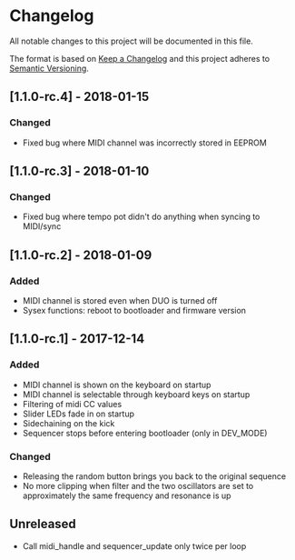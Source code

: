   # Changelog
All notable changes to this project will be documented in this file.

The format is based on [Keep a Changelog](http://keepachangelog.com/en/1.0.0/)
and this project adheres to [Semantic Versioning](http://semver.org/spec/v2.0.0.html).

## [1.1.0-rc.4] - 2018-01-15 
### Changed
- Fixed bug where MIDI channel was incorrectly stored in EEPROM

## [1.1.0-rc.3] - 2018-01-10 
### Changed
- Fixed bug where tempo pot didn't do anything when syncing to MIDI/sync

## [1.1.0-rc.2] - 2018-01-09 
### Added
- MIDI channel is stored even when DUO is turned off
- Sysex functions: reboot to bootloader and firmware version

## [1.1.0-rc.1] - 2017-12-14 
### Added
- MIDI channel is shown on the keyboard on startup
- MIDI channel is selectable through keyboard keys on startup
- Filtering of midi CC values
- Slider LEDs fade in on startup
- Sidechaining on the kick
- Sequencer stops before entering bootloader (only in DEV_MODE)

### Changed
- Releasing the random button brings you back to the original sequence
- No more clipping when filter and the two oscillators are set to approximately the same frequency and resonance is up

## Unreleased
- Call midi_handle and sequencer_update only twice per loop